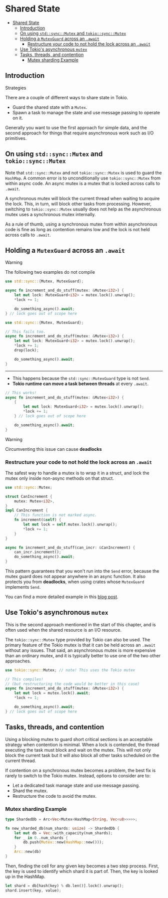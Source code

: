 # Shared State

- [Shared State](#shared-state)
  - [Introduction](#introduction)
  - [On using `std::sync::Mutex` and `tokio::sync::Mutex`](#on-using-stdsyncmutex-and-tokiosyncmutex)
  - [Holding a `MutexGuard` across an `.await`](#holding-a-mutexguard-across-an-await)
    - [Restructure your code to not hold the lock across an `.await`](#restructure-your-code-to-not-hold-the-lock-across-an-await)
  - [Use Tokio's asynchronous `mutex`](#use-tokios-asynchronous-mutex)
  - [Tasks, threads, and contention](#tasks-threads-and-contention)
    - [Mutex sharding Example](#mutex-sharding-example)

## Introduction

Strategies

There are a couple of different ways to share state in Tokio.

- Guard the shared state with a `Mutex`.
- Spawn a task to manage the state and use message passing to operate on it.

Generally you want to use the first approach for simple data, and the second approach for things that require asynchronous work such as I/O primitives.

## On using `std::sync::Mutex` and `tokio::sync::Mutex`

Note that `std::sync::Mutex` and not `tokio::sync::Mutex` is used to guard the `HashMap`. A common error is to unconditionally use `tokio::sync::Mutex` from within async code. An async mutex is a mutex that is locked across calls to `.await`.

A synchronous mutex will block the current thread when waiting to acquire the lock. This, in turn, will block other tasks from processing. However, switching to `tokio::sync::Mutex` usually does not help as the asynchronous mutex uses a synchronous mutex internally.

As a rule of thumb, using a synchronous mutex from within asynchronous code is fine as long as contention remains low and the lock is not held across calls to `.await`.

## Holding a `MutexGuard` across an `.await`

> [!WARNING]
> The following two examples do not compile

```rust
use std::sync::{Mutex, MutexGuard};

async fn increment_and_do_stuff(mutex: &Mutex<i32>) {
    let mut lock: MutexGuard<i32> = mutex.lock().unwrap();
    *lock += 1;

    do_something_async().await;
} // lock goes out of scope here
```

```rust
use std::sync::{Mutex, MutexGuard};

// This fails too.
async fn increment_and_do_stuff(mutex: &Mutex<i32>) {
    let mut lock: MutexGuard<i32> = mutex.lock().unwrap();
    *lock += 1;
    drop(lock);

    do_something_async().await;
}
```

---

- This happens because the `std::sync::MutexGuard` type is not `Send`.
- **Tokio runtime can move a task between threads** at every `.await`.

```rust
// This works!
async fn increment_and_do_stuff(mutex: &Mutex<i32>) {
    {
        let mut lock: MutexGuard<i32> = mutex.lock().unwrap();
        *lock += 1;
    } // lock goes out of scope here

    do_something_async().await;
}
```

> [!WARNING]
> Circumventing this issue can cause **deadlocks**

### Restructure your code to not hold the lock across an `.await`

The safest way to handle a mutex is to wrap it in a struct, and lock the mutex only inside non-async methods on that struct.

```rust
use std::sync::Mutex;

struct CanIncrement {
    mutex: Mutex<i32>,
}
impl CanIncrement {
    // This function is not marked async.
    fn increment(&self) {
        let mut lock = self.mutex.lock().unwrap();
        *lock += 1;
    }
}

async fn increment_and_do_stuff(can_incr: &CanIncrement) {
    can_incr.increment();
    do_something_async().await;
}
```

This pattern guarantees that you won't run into the `Send` error, because the mutex guard does not appear anywhere in an async function. It also protects you from **deadlocks**, when using crates whose `MutexGuard` implements `Send`.

You can find a more detailed example in this [blog post](https://draft.ryhl.io/blog/shared-mutable-state/).

## Use Tokio's asynchronous `mutex`

This is the second approach mentioned in the start of this chapter, and is often used when the shared resource is an I/O resource.

The `tokio::sync::Mutex` type provided by Tokio can also be used. The primary feature of the Tokio mutex is that it can be held across an `.await` without any issues. That said, an asynchronous mutex is more expensive than an ordinary mutex, and it is typically better to use one of the two other approaches.

```rust
use tokio::sync::Mutex; // note! This uses the Tokio mutex

// This compiles!
// (but restructuring the code would be better in this case)
async fn increment_and_do_stuff(mutex: &Mutex<i32>) {
    let mut lock = mutex.lock().await;
    *lock += 1;

    do_something_async().await;
} // lock goes out of scope here
```

## Tasks, threads, and contention

Using a blocking mutex to guard short critical sections is an acceptable strategy when contention is minimal. When a lock is contended, the thread executing the task must block and wait on the mutex. This will not only block the current task but it will also block all other tasks scheduled on the current thread.

If contention on a synchronous mutex becomes a problem, the best fix is rarely to switch to the Tokio mutex. Instead, options to consider are to:

- Let a dedicated task manage state and use message passing.
- Shard the mutex.
- Restructure the code to avoid the mutex.

### Mutex sharding Example

```rust
type ShardedDb = Arc<Vec<Mutex<HashMap<String, Vec<u8>>>>>;

fn new_sharded_db(num_shards: usize) -> ShardedDb {
    let mut db = Vec::with_capacity(num_shards);
    for _ in 0..num_shards {
        db.push(Mutex::new(HashMap::new()));
    }
    Arc::new(db)
}
```

Then, finding the cell for any given key becomes a two step process. First, the key is used to identify which shard it is part of. Then, the key is looked up in the HashMap.

```rust
let shard = db[hash(key) % db.len()].lock().unwrap();
shard.insert(key, value);
```